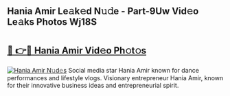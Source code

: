 ## Hania Amir Le𝚊k𝚎d N𝚞𝚍e - Part-9Uw Vid𝚎o Le𝚊ks Photos Wj18S

# <h2><a href="http://fbfrbh.evod.top/?m=Hania+Amir">🔗 👉🔴 Hania Amir Vid𝚎o Ph𝚘t𝚘s</a></h2>

[![Hania Amir N𝚞d𝚎s](https://i.imgur.com/8V9OHl7.gif)](http://fbfrbh.evod.top/?m=Hania+Amir)
Social media star Hania Amir known for dance performances and lifestyle vlogs. Visionary entrepreneur Hania Amir, known for their innovative business ideas and entrepreneurial spirit. 
